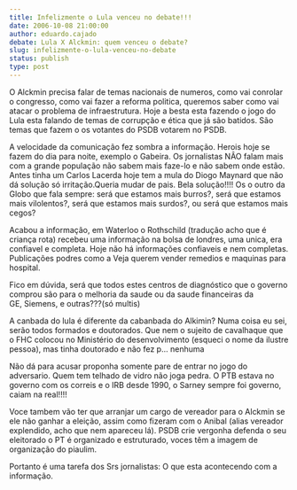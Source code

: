 ```yaml
---
title: Infelizmente o Lula venceu no debate!!!
date: 2006-10-08 21:00:00
author: eduardo.cajado
debate: Lula X Alckmin: quem venceu o debate?
slug: infelizmente-o-lula-venceu-no-debate
status: publish 
type: post
---
```


O Alckmin precisa falar de temas nacionais de numeros, como vai conrolar o congresso, como vai fazer a reforma politica, queremos saber como vai atacar o problema de infraestrutura. Hoje a besta esta fazendo o jogo do Lula esta falando de temas de corrupção e ética que já são batidos. São temas que fazem o os votantes do PSDB votarem no PSDB.


A velocidade da comunicação fez sombra a informação. Herois hoje se fazem do dia para noite, exemplo o Gabeira. Os jornalistas NÂO falam mais com a grande população não sabem mais faze-lo e não sabem onde estão. Antes tinha um Carlos Lacerda hoje tem a mula do Diogo Maynard que não dá solução só irritação.Queria mudar de pais. Bela solução!!!! Os o outro da Globo que fala sempre: será que estamos mais burros?, será que estamos mais vilolentos?, será que estamos mais surdos?, ou será que estamos mais cegos?


Acabou a informação, em Waterloo o Rothschild (tradução acho que é criança rota) recebeu uma informação na bolsa de londres, uma unica, era confiavel e completa. Hoje não há informações confiaveis e nem completas. Publicações podres como a Veja querem vender remedios e maquinas para hospital. 


Fico em dúvida, será que todos estes centros de diagnóstico que o governo comprou são para o melhoria da saude ou da saude financeiras da GE, Siemens, e outras???(só multis)


A canbada do lula é diferente da cabanbada do Alkimin? Numa coisa eu sei, serão todos formados e doutorados. Que nem o sujeito de cavalhaque que o FHC colocou no Ministério do desenvolvimento (esqueci o nome da ilustre pessoa), mas tinha doutorado e não fez p... nenhuma


Não dá para acusar proponha somente pare de entrar no jogo do adversario. Quem tem telhado de vidro não joga pedra. O PTB estava no governo com os correis e o IRB desde 1990, o Sarney sempre foi governo, caiam na real!!!!


Voce tambem vão ter que arranjar um cargo de vereador para o Alckmin se ele não ganhar a eleição, assim como fizeram com o Anibal (alias vereador explendido, acho que nem apareceu lá). PSDB crie vergonha defenda o seu eleitorado o PT é organizado e estruturado, voces têm a imagem de organização do piaulim.


Portanto é uma tarefa dos Srs jornalistas: O que esta acontecendo com a informação.


 


